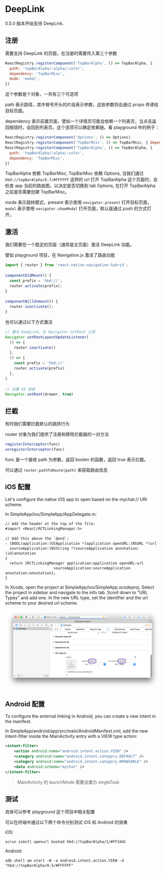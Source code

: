 # DeepLink

0.5.0 版本开始支持 DeepLink.

## 注册

需要支持 DeepLink 的页面，在注册时需要传入第三个参数

```javascript
ReactRegistry.registerComponent('TopBarAlpha', () => TopBarAlpha, {
  path: 'topBarAlpha/:alpha/:color',
  dependency: 'TopBarMisc',
  mode: 'modal',
})
```

这个参数是个对象，一共有三个可选项

path 表示路径，其中冒号开头的片段表示参数，这些参数将会通过 props 传递给目标页面。

dependency 表示前置页面，譬如一个详情页可能会依赖一个列表页，当点击返回按钮时，会回到列表页。这个选项可以确定依赖链。看 playground 中的例子：

```javascript
ReactRegistry.registerComponent('Options', () => Options)
ReactRegistry.registerComponent('TopBarMisc', () => TopBarMisc, { dependency: 'Options' })
ReactRegistry.registerComponent('TopBarAlpha', () => TopBarAlpha, {
  path: 'topBarAlpha/:alpha/:color',
  dependency: 'TopBarMisc',
})
```

TopBarAlpha 依赖 TopBarMisc, TopBarMisc 依赖 Options, 当我们通过 `hbd://topBarAlpha/0.7/#FFFFFF` 这样的 url 打开 TopBarAlpha 这个页面时，会检查 app 当前的路由图，以决定是否切换到 tab Options, 在打开 TopBarAlpha 之前是否需要创建 TopBarMisc。

mode 表示跳转模式，present 表示使用 `navigator.present` 打开目标页面， `modal` 表示使用 `navigator.showModal` 打开页面，默认是通过 push 的方式打开。

## 激活

我们需要在一个稳定的页面（通常是主页面）激活 DeepLink 功能。

譬如 playground 项目，在 Navigation.js 激活了路由功能

```javascript
import { router } from 'react-native-navigation-hybrid';

componentDidMount() {
  const prefix = 'hbd://';
  router.activate(prefix);
}

componentWillUnmount() {
  router.inactivate();
}
```

也可以通过以下方式激活

```javascript
// 激活 DeepLink，在 Navigator.setRoot 之前
Navigator.setRootLayoutUpdateListener(
  () => {
    router.inactivate()
  },
  () => {
    const prefix = 'hbd://'
    router.activate(prefix)
  },
)

// 设置 UI 层级
Navigator.setRoot(drawer, true)
```

## 拦截

有时我们需要拦截默认的跳转行为

router 对象为我们提供了注册和移除拦截器的一对方法

```javascript
registerInterceptor(func)
unregisterInterceptor(func)
```

func 是一个接收 path 为参数，返回 boolen 的函数，返回 true 表示拦截。

可以通过 `router.pathToRoute(path)` 来获取路由信息

## iOS 配置

Let's configure the native iOS app to open based on the mychat:// URI scheme.

In SimpleApp/ios/SimpleApp/AppDelegate.m:

```objc
// Add the header at the top of the file:
#import <React/RCTLinkingManager.h>

// Add this above the `@end`:
- (BOOL)application:(UIApplication *)application openURL:(NSURL *)url
  sourceApplication:(NSString *)sourceApplication annotation:(id)annotation
{
  return [RCTLinkingManager application:application openURL:url
                      sourceApplication:sourceApplication annotation:annotation];
}
```

In Xcode, open the project at SimpleApp/ios/SimpleApp.xcodeproj. Select the project in sidebar and navigate to the info tab. Scroll down to "URL Types" and add one. In the new URL type, set the identifier and the url scheme to your desired url scheme.

![xcode-linking](../screenshot/xcode-linking.png)

## Android 配置

To configure the external linking in Android, you can create a new intent in the manifest.

In SimpleApp/android/app/src/main/AndroidManifest.xml, add the new intent-filter inside the MainActivity entry with a VIEW type action:

```xml
<intent-filter>
    <action android:name="android.intent.action.VIEW" />
    <category android:name="android.intent.category.DEFAULT" />
    <category android:name="android.intent.category.BROWSABLE" />
    <data android:scheme="mychat" />
</intent-filter>
```

> MainActivity 的 launchMode 需要设置为 singleTask

## 测试

具体可以参考 playground 这个项目中相关配置

可以在终端中通过以下两个命令分别测试 iOS 和 Android 的效果

iOS:

```
xcrun simctl openurl booted hbd://topBarAlpha/1/#FF344C
```

Android:

```
adb shell am start -W -a android.intent.action.VIEW -d "hbd://topBarAlpha/0.5/#FFFFFF"
```

